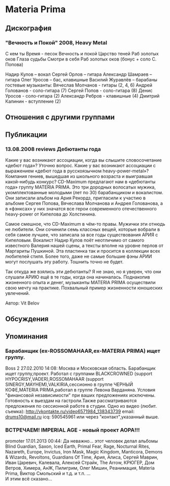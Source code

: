 # Materia Prima



## Дискография

### "Вечность и Покой" 2008, Heavy Metal

С кем ты
Время - песок
Вечность и покой
Царство теней
Раб золотых оков
Глаза судьбы
Смотри в себя
Раб золотых оков (бонус + соло С. Попова)

Надир Кулов – вокал 
Сергей Орлов – гитара 
Александр Шамраев – гитара
Олег Уросов – бас, клавишные
Василий Журавлёв – барабаны
гостевые музыканты:
Вячеслав Молчанов - гитары (2, 4, 6)
Андрей Голованов - соло-гитара (7)
Сергей Попов - соло-гитара (8)
Денис Уросов - соло-гитара (2)
Александр Ребров - клавишные (4)
Дмитрий Калинин - вступление (2)


## Отношения с другими группами


## Публикации

### 13.08.2008 reviews Дебютанты года

<P>Какие у вас возникают ассоциации, когда вы слышите словосочетание «дебют года»? Уточню вопрос. Какие у вас возникают ассоциации с выражением «дебют года в русскоязычном heavy-power-metal»? Компания гениев, вышедшая из школьного возраста и выигравшая какой-нибудь конкурс? CD-Maximum предлагают нам в «дебютанты года» группу MATERIA PRIMA. Это три дородных волосатых мужика, укомплектованные молодыми (лет по 30) барабанщиком и вокалистом. Они записали альбом на Ария Рекордз, пригласили к участию в альбоме Сергея Попова, Вячеслава Молчанова и Андрея Голованова, а в «фэнксах» у них значатся все герои современного отечественного heavy-power от Кипелова до Холстинина.</P>
<P>Самое смешное, что CD-Maximum в чём-то правы. Мужички эти отнюдь не любители. Они сочинили семь классных вещей, которые вобрали в себя самое лучшее, что записала за все годы существования АРИЯ с Кипеловым. Вокалист Надир Кулов поёт неотличимо от самого известного Валерия нашей сцены, а тексты вполне на уровне перлов от Маргариты Пушкиной. Эта пластинка так и просится в коллекции всех любителей стиля. Более того, даже не самые большие фэны АРИИ могут послушать эту работу. Тошнить точно не будет.</P>
<P>Так откуда же взялись эти дебютанты? Я не знаю, но я уверен, что они слушали АРИЮ ещё в те годы, когда она начиналась. Поднакопив жизненного опыта и денег, музыканты MATERIA PRIMA осуществили свою мечту на практике. Похвальный пример жизненности юношеских увлечений.</P>
Автор: Vit Belov


## Обсуждения


## Упоминания

### Барабанщик (ex-ROSSOMAHAAR,ex-MATERIA PRIMA) ищет группу.

Boss 2 27.02.2010 14:08:
Москва и Московская область.                       Барабанщик ищет группу,проект.            Работал с группами BLACKCROWNED (support HYPOCRISY,VADER),ROSSOMAHAAR (support SINERGY,MAYHEM),VALKIRIA,сессионно в группе ЧЕРНЫЙ КОФЕ,MATERIA PRIMA,работал в группе Левона Варданяна.                  Условия "финансовой независимости" при ваших предложениях исключены.                 Готовность к выездам на гастроли.Также рассматриваются предложения по сессионной работе в студии.                         Одно из видео (любит. съемка): <A HREF="http://vkontakte.ru/video6571984_138343739" TARGET="_blank">http://vkontakte.ru/video6571984_138343739</A>                                                                        email: drums10@mail.ru       icq: 590545961           или через "контакт",указанный  выше.

### ВСТРЕЧАЕМ! IMPERIAL AGE - новый проект АОРА!!!

promoter 17.01.2013 00:44:
Да неважно... этот человек делал альбомы Blind Guardian, Saxon, Iced Earth, Primal Fear, Rage, Nocturnal Rites, Nazareth, Europe, Invictus, Iron Mask, Magic Kingdom, Manticora, Demons & Wizards, Revoltons, Guardians Of Time, Ария, Алиса, Сергей Маврин, Иван Царевич, Калевала, Алексей Страйк, The Arrow, КРЮГЕР, Дом Ветров, Химера, АнЖ, Пилигрим, Олег Мишин, Реанимация, Materia Prima, Виктор Смольский и т.д. и т.п. ...<BR>И этим всё сказано...

